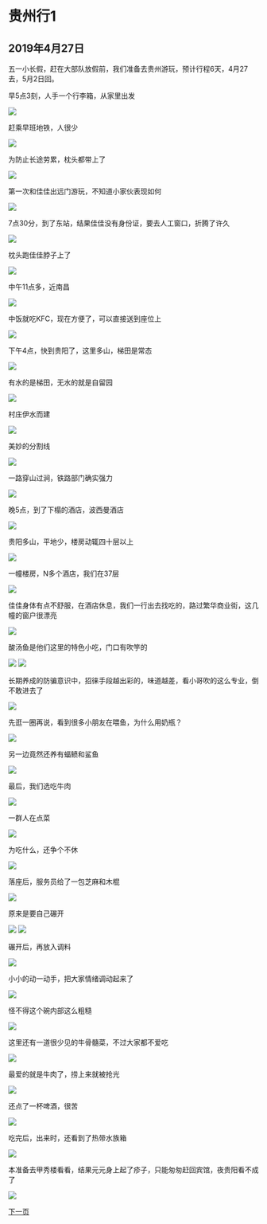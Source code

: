 贵州行1
=======================

2019年4月27日
-----------------------

五一小长假，赶在大部队放假前，我们准备去贵州游玩，预计行程6天，4月27去，5月2日回。

早5点3刻，人手一个行李箱，从家里出发

![]({{site.url}}/assets/blog-images/20190427/1-1.jpg)

赶乘早班地铁，人很少

![]({{site.url}}/assets/blog-images/20190427/1-2.jpg)

为防止长途劳累，枕头都带上了

![]({{site.url}}/assets/blog-images/20190427/1-3.jpg)

第一次和佳佳出远门游玩，不知道小家伙表现如何

![]({{site.url}}/assets/blog-images/20190427/1-4.jpg)

7点30分，到了东站，结果佳佳没有身份证，要去人工窗口，折腾了许久

![]({{site.url}}/assets/blog-images/20190427/1-5.jpg)

枕头跑佳佳脖子上了

![]({{site.url}}/assets/blog-images/20190427/1-6.jpg)

中午11点多，近南昌

![]({{site.url}}/assets/blog-images/20190427/1-7.jpg)

中饭就吃KFC，现在方便了，可以直接送到座位上

![]({{site.url}}/assets/blog-images/20190427/1-8.jpg)

下午4点，快到贵阳了，这里多山，梯田是常态

![]({{site.url}}/assets/blog-images/20190427/1-9.jpg)

有水的是梯田，无水的就是自留园

![]({{site.url}}/assets/blog-images/20190427/1-10.jpg)

村庄伊水而建

![]({{site.url}}/assets/blog-images/20190427/1-11.jpg)

美妙的分割线

![]({{site.url}}/assets/blog-images/20190427/1-12.jpg)

一路穿山过涧，铁路部门确实强力

![]({{site.url}}/assets/blog-images/20190427/1-14.jpg)

晚5点，到了下榻的酒店，波西曼酒店

![]({{site.url}}/assets/blog-images/20190427/1-15.jpg)

贵阳多山，平地少，楼房动辄四十层以上

![]({{site.url}}/assets/blog-images/20190427/1-16.jpg)

一幢楼房，N多个酒店，我们在37层

![]({{site.url}}/assets/blog-images/20190427/1-17.jpg)

佳佳身体有点不舒服，在酒店休息，我们一行出去找吃的，路过繁华商业街，这几幢的窗户很漂亮

![]({{site.url}}/assets/blog-images/20190427/1-18.jpg)

酸汤鱼是他们这里的特色小吃，门口有吹竽的

![]({{site.url}}/assets/blog-images/20190427/1-19.jpg)
![]({{site.url}}/assets/blog-images/20190427/1-20.jpg)

长期养成的防骗意识中，招徕手段越出彩的，味道越差，看小哥吹的这么专业，倒不敢进去了

![]({{site.url}}/assets/blog-images/20190427/1-21.jpg)

先逛一圈再说，看到很多小朋友在喂鱼，为什么用奶瓶？

![]({{site.url}}/assets/blog-images/20190427/1-22.jpg)

另一边竟然还养有蝠鲼和鲨鱼

![]({{site.url}}/assets/blog-images/20190427/1-23.jpg)

最后，我们选吃牛肉

![]({{site.url}}/assets/blog-images/20190427/1-24.jpg)

一群人在点菜

![]({{site.url}}/assets/blog-images/20190427/1-25.jpg)

为吃什么，还争个不休

![]({{site.url}}/assets/blog-images/20190427/1-26.jpg)

落座后，服务员给了一包芝麻和木棍

![]({{site.url}}/assets/blog-images/20190427/1-27.jpg)

原来是要自己碾开

![]({{site.url}}/assets/blog-images/20190427/1-28.jpg)
![]({{site.url}}/assets/blog-images/20190427/1-29.jpg)

碾开后，再放入调料

![]({{site.url}}/assets/blog-images/20190427/1-30.jpg)

小小的动一动手，把大家情绪调动起来了

![]({{site.url}}/assets/blog-images/20190427/1-31.jpg)

怪不得这个碗内部这么粗糙

![]({{site.url}}/assets/blog-images/20190427/1-32.jpg)

这里还有一道很少见的牛骨髓菜，不过大家都不爱吃

![]({{site.url}}/assets/blog-images/20190427/1-33.jpg)

最爱的就是牛肉了，捞上来就被抢光

![]({{site.url}}/assets/blog-images/20190427/1-34.jpg)

还点了一杯啤酒，很苦

![]({{site.url}}/assets/blog-images/20190427/1-35.jpg)

吃完后，出来时，还看到了热带水族箱

![]({{site.url}}/assets/blog-images/20190427/1-36.jpg)

本准备去甲秀楼看看，结果元元身上起了疹子，只能匆匆赶回宾馆，夜贵阳看不成了

![]({{site.url}}/assets/blog-images/20190427/1-37.jpg)

[下一页](/2019/04/28/贵州行2.html)